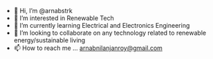 - 👋 Hi, I’m @arnabstrk
- 👀 I’m interested in Renewable Tech
- 🌱 I’m currently learning Electrical and Electronics Engineering
- 💞️ I’m looking to collaborate on any technology related to renewable energy/sustainable living
- 📫 How to reach me ... arnabnilanjanroy@gmail.com

<!---
arnabstrk/arnabstrk is a ✨ special ✨ repository because its `README.md` (this file) appears on your GitHub profile.
You can click the Preview link to take a look at your changes.
--->
